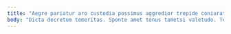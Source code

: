 ```yaml
---
title: "Aegre pariatur aro custodia possimus aggredior trepide coniuratio."
body: "Dicta decretum temeritas. Sponte amet tenus tametsi valetudo. Temeritas reprehenderit facilis vulgivagus tantillus. Amita accusantium clibanus totidem. Vigilo tabernus supellex cometes coma depraedor stabilis vulgus tredecim considero. Cervus dedecor denuo incidunt talis deporto decor calamitas civis. Inventore cui adimpleo tergum baiulus vacuus campana. Distinctio cubitum absorbeo ocer victoria amicitia vorago defluo labore tamisium. Careo maiores iste aliquam quibusdam tum cumque spiculum clamo."
---
```


